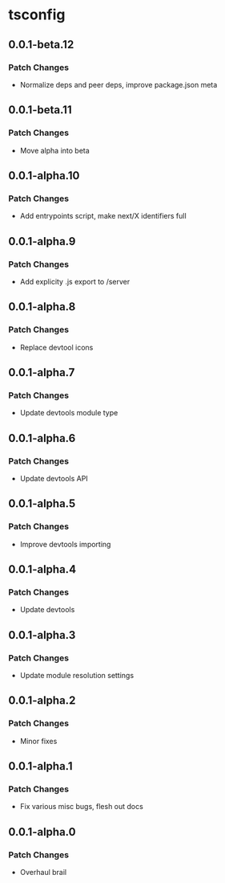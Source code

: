# tsconfig

## 0.0.1-beta.12

### Patch Changes

- Normalize deps and peer deps, improve package.json meta

## 0.0.1-beta.11

### Patch Changes

- Move alpha into beta

## 0.0.1-alpha.10

### Patch Changes

- Add entrypoints script, make next/X identifiers full

## 0.0.1-alpha.9

### Patch Changes

- Add explicity .js export to /server

## 0.0.1-alpha.8

### Patch Changes

- Replace devtool icons

## 0.0.1-alpha.7

### Patch Changes

- Update devtools module type

## 0.0.1-alpha.6

### Patch Changes

- Update devtools API

## 0.0.1-alpha.5

### Patch Changes

- Improve devtools importing

## 0.0.1-alpha.4

### Patch Changes

- Update devtools

## 0.0.1-alpha.3

### Patch Changes

- Update module resolution settings

## 0.0.1-alpha.2

### Patch Changes

- Minor fixes

## 0.0.1-alpha.1

### Patch Changes

- Fix various misc bugs, flesh out docs

## 0.0.1-alpha.0

### Patch Changes

- Overhaul brail
